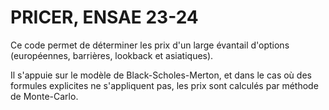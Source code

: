 # **PRICER, ENSAE 23-24**

Ce code permet de déterminer les prix d'un large évantail d'options (européennes, barrières, lookback et asiatiques).

Il s'appuie sur le modèle de Black-Scholes-Merton, et dans le cas où des formules explicites ne s'appliquent pas, les prix sont calculés par méthode de Monte-Carlo.
